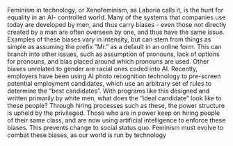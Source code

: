 Feminism in technology, or Xenofeminism, as Laboria calls it, is the hunt for equality in an AI- controlled world. Many of the systems that companies use today are developed by men, and thus carry biases - even those not directly created by a man are often overseen by one, and thus have the same issue. Examples of these biases vary in intensity, but can stem from things as simple as assuming the prefix “Mr.” as a default in an online form. This can branch into other issues, such as assumption of pronouns, lack of options for pronouns, and bias placed around which pronouns are used.
 Other biases unrelated to gender are racial ones coded into AI. Recently, employers have been using AI photo recognition technology to pre-screen potential employment candidates, which use an arbitrary set of rules to determine the “best candidates”. With programs like this designed and written primarily by white men, what does the “ideal candidate” look like to these people? Through hiring processes such as these, the power structure is upheld by the privileged. Those who are in power keep on hiring people of their same class, and are now using artificial intelligence to enforce these biases. This prevents change to social status quo. 
Feminism must evolve to combat these biases, as our world is run by technology

